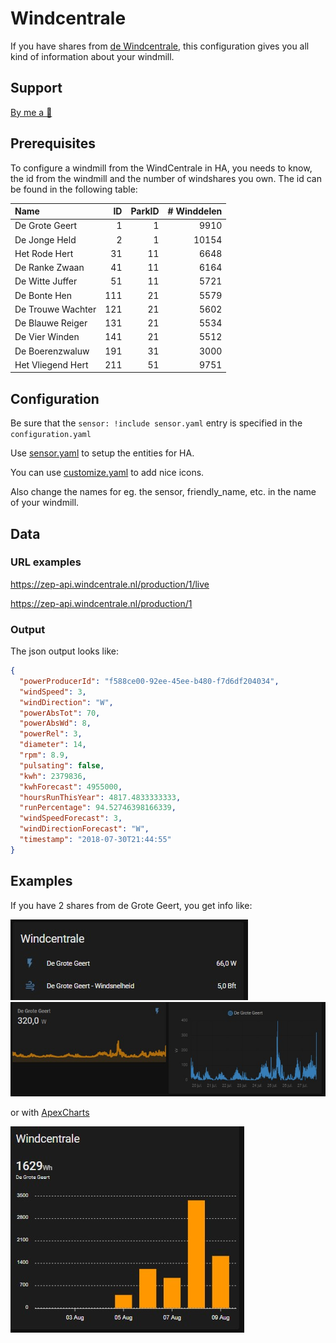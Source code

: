 # Windcentrale
If you have shares from [de Windcentrale](//windcentrale.nl), this configuration gives you all kind of information about your windmill.

## Support
[By me a 🍺](https://www.buymeacoffee.com/xorfor)

## Prerequisites
To configure a windmill from the WindCentrale in HA, you needs to know, the id from the windmill and the number of windshares you own.
The id can be found in the following table:

| Name              |   ID | ParkID | # Winddelen |
| :---              | ---: |   ---: |        ---: |
| De Grote Geert    |    1 |      1 |        9910 |
| De Jonge Held     |    2 |      1 |       10154 |
| Het Rode Hert     |   31 |     11 |        6648 |
| De Ranke Zwaan    |   41 |     11 |        6164 |
| De Witte Juffer   |   51 |     11 |        5721 |
| De Bonte Hen      |  111 |     21 |        5579 |
| De Trouwe Wachter |  121 |     21 |        5602 |
| De Blauwe Reiger  |  131 |     21 |        5534 |
| De Vier Winden    |  141 |     21 |        5512 |
| De Boerenzwaluw   |  191 |     31 |        3000 |
| Het Vliegend Hert |  211 |     51 |        9751 |

## Configuration
Be sure that the `sensor: !include sensor.yaml` entry is specified in the `configuration.yaml`

Use [sensor.yaml](sensor.yaml) to setup the entities for HA.

You can use [customize.yaml](customize.yaml) to add nice icons.

Also change the names for eg. the sensor, friendly_name, etc. in the name of your windmill.

## Data
### URL examples
https://zep-api.windcentrale.nl/production/1/live

https://zep-api.windcentrale.nl/production/1

### Output
The json output looks like:
```json
{
  "powerProducerId": "f588ce00-92ee-45ee-b480-f7d6df204034",
  "windSpeed": 3,
  "windDirection": "W",
  "powerAbsTot": 70,
  "powerAbsWd": 8,
  "powerRel": 3,
  "diameter": 14,
  "rpm": 8.9,
  "pulsating": false,
  "kwh": 2379836,
  "kwhForecast": 4955000,
  "hoursRunThisYear": 4817.4833333333,
  "runPercentage": 94.52746398166339,
  "windSpeedForecast": 3,
  "windDirectionForecast": "W",
  "timestamp": "2018-07-30T21:44:55"
}
```

## Examples
If you have 2 shares from de Grote Geert, you get info like:

![Screenshot](images/de_grote_geert.jpg)
![Screenshot](images/overview.jpg)

or with [ApexCharts](card_configuration.yaml)

![Screenshot](images/windcentrale_energy.jpg)

